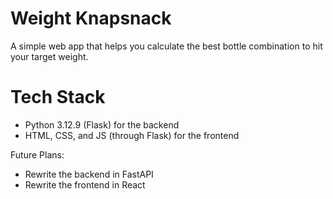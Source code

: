 # Weight Knapsnack

A simple web app that helps you calculate the best bottle combination to hit your target weight.


# Tech Stack
- Python 3.12.9 (Flask) for the backend
- HTML, CSS, and JS (through Flask) for the frontend


Future Plans:
- Rewrite the backend in FastAPI
- Rewrite the frontend in React